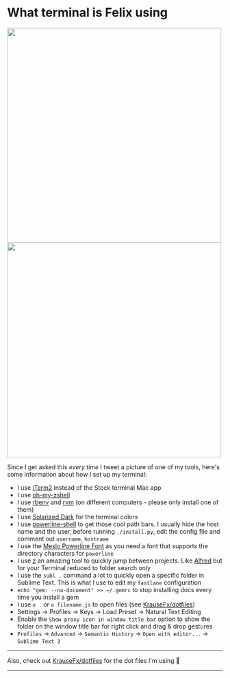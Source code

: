 # What terminal is Felix using

<img src="ScreenshotNew.png" width="500">
<img src="Screenshot.png" width="500">

Since I get asked this *every time* I tweet a picture of one of my tools, here's some information about how I set up my terminal:

- I use [iTerm2](https://www.iterm2.com/) instead of the Stock terminal Mac app
- I use [oh-my-zshell](https://github.com/robbyrussell/oh-my-zsh)
- I use [rbenv](https://github.com/rbenv/rbenv) and [rvm](https://rvm.io/) (on different computers - please only install one of them)
- I use [Solarized Dark](http://ethanschoonover.com/solarized) for the terminal colors
- I use [powerline-shell](https://github.com/milkbikis/powerline-shell) to get those cool path bars. I usually hide the host name and the user, before running `./install.py`, edit the config file and comment out `username`, `hostname`
- I use the [Meslo Powerline Font](https://github.com/powerline/fonts/blob/master/Meslo%20Slashed/Meslo%20LG%20M%20Regular%20for%20Powerline.ttf) as you need a font that supports the directory characters for `powerline`
- I use [z](https://github.com/rupa/z) an amazing tool to quickly jump between projects. Like [Alfred](https://www.alfredapp.com/) but for your Terminal reduced to folder search only
- I use the `subl .` command a lot to quickly open a specific folder in Sublime Text. This is what I use to edit my `fastlane` configuration
- `echo "gem: --no-document" >> ~/.gemrc` to stop installing docs every time you install a gem
- I use `o .` or `o filename.js` to open files (see [KrauseFx/dotfiles](https://github.com/KrauseFx/dotfiles))
- Settings -> Profiles -> Keys -> Load Preset -> Natural Text Editing
- Enable the `Show proxy icon in window title bar` option to show the folder on the window title bar for right click and drag & drop gestures
- `Profiles` -> `Advanced` -> `Semantic History` -> `Open with editor...` -> `Sublime Text 3`

----

Also, check out [KrauseFx/dotfiles](https://github.com/KrauseFx/dotfiles) for the dot files I'm using 🚀

----
